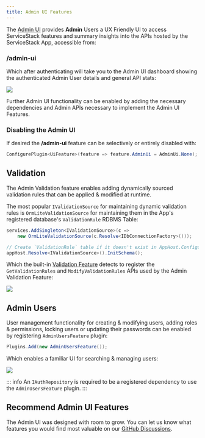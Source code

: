 ```yaml
---
title: Admin UI Features
---
```


The [Admin UI](/admin-ui) provides **Admin** Users a UX Friendly UI to access ServiceStack features and summary insights into the APIs hosted by the ServiceStack App, accessible from:

<h3 class="text-center font-medium text-3xl mb-3">/admin-ui</h3>

Which after authenticating will take you to the Admin UI dashboard showing the authenticated Admin User details and general API stats:

<div class="block p-4 rounded shadow">
    <img src="/images/admin-ui/dashboard.png">
</div>

Further Admin UI functionality can be enabled by adding the necessary dependencies and Admin APIs necessary to implement the Admin UI Features.

### Disabling the Admin UI

If desired the **/admin-ui** feature can be selectively or entirely disabled with:

```csharp
ConfigurePlugin<UiFeature>(feature => feature.AdminUi = AdminUi.None);
```

## Validation

The Admin Validation feature enables adding dynamically sourced validation rules that can be applied & modified at runtime.

The most popular `IValidationSource` for maintaining dynamic validation rules is `OrmLiteValidationSource` for maintaining them
in the App's registered database's `ValidationRule` RDBMS Table:

```csharp
services.AddSingleton<IValidationSource>(c => 
    new OrmLiteValidationSource(c.Resolve<IDbConnectionFactory>()));

// Create `ValidationRule` table if it doesn't exist in AppHost.Configure() or Modular Startup
appHost.Resolve<IValidationSource>().InitSchema();
```

Which the built-in [Validation Feature](/validation.html#validation-feature) detects to register the `GetValidationRules` and `ModifyValidationRules` APIs used by the Admin Validation Feature:

<div class="block p-4 rounded shadow">
    <img src="/images/admin-ui/validation.png">
</div>

## Admin Users

User management functionality for creating & modifying users, adding roles & permissions, locking users or updating their passwords can be enabled by registering `AdminUsersFeature` plugin:

```csharp
Plugins.Add(new AdminUsersFeature());
```

Which enables a familiar UI for searching & managing users:

<div class="block p-4 rounded shadow">
    <img src="/images/admin-ui/users.png">
</div>

::: info
An `IAuthRepository` is required to be a registered dependency to use the `AdminUsersFeature` plugin.
:::

## Recommend Admin UI Features

The Admin UI was designed with room to grow. You can let us know what features you would find most valuable on our [GitHub Discussions](https://github.com/ServiceStack/Discuss/discussions/2).

